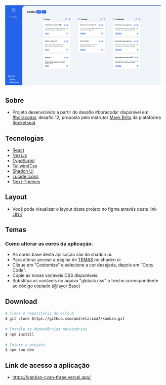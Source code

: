 <h1 align="center">
    <img src="public/preview.png">
   
</h1>

## Sobre

- Projeto desenvolvido a partir do desafio #boracodar disponível em: [#boracodar](https://www.rocketseat.com.br/boracodar), desafio 12, proposto pelo instrutor [Mayk Brito](https://www.youtube.com/@MaykBrito) da plataforma [Rocketseat](https://www.youtube.com/@rocketseat).

## Tecnologias

- [React](https://react.dev/)
- [NextJs](https://nextjs.org/)
- [TypeScript](https://www.typescriptlang.org/)
- [TailwindCss](https://tailwindcss.com/)
- [Shadcn UI](https://ui.shadcn.com/)
- [Lucide Icons](https://lucide.dev/)
- [Next-Themes](https://ui.shadcn.com/docs/dark-mode/next)

## Layout

- Você pode visualizar o layout deste projeto no figma através deste link [LINK](https://www.figma.com/community/file/1220368226816658013)

## Temas
### Como alterar as cores da aplicação. 
- As cores base desta aplicação são do shadcn ui. 
- Para alterar acesse a página de [TEMAS](https://ui.shadcn.com/themes) no shadcn ui.
- Clique em "Costomize" e selecione a cor desejada, depois em "Copy Code".
- Copie as novas variáveis CSS disponíveis.
- Substitua as variáveis no aquivo "globals.css" o trecho correspondente ao código copiado (@layer Base)

## Download

```bash
# Clone o repositório do Github
$ git clone https://github.com/andrelzlima7/kanban.git

# Instale as dependências necessárias
$ npm install

# Inicie o projeto
$ npm run dev
```

## Link de acesso a aplicação

- https://kanban-cyan-three.vercel.app/

